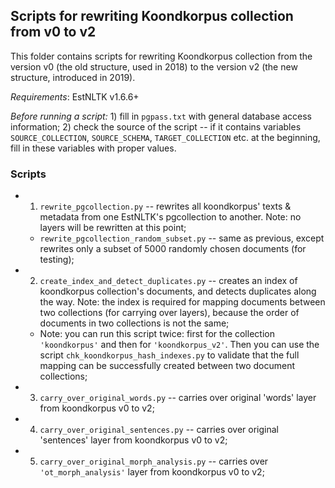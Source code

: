 ## Scripts for rewriting Koondkorpus collection from v0 to v2

This folder contains scripts for rewriting Koondkorpus collection from the version v0 (the old structure, used in 2018) to the version v2 (the new structure, introduced in 2019).

_Requirements_: EstNLTK v1.6.6+

_Before running a script:_ 1) fill in `pgpass.txt` with general database access information; 2) check the source of the script -- if it contains variables `SOURCE_COLLECTION`, `SOURCE_SCHEMA`, `TARGET_COLLECTION` etc. at the beginning, fill in these variables with proper values.

### Scripts

* 1) `rewrite_pgcollection.py` -- rewrites all koondkorpus' texts & metadata from one EstNLTK's pgcollection to another. Note: no layers will be rewritten at this point;
	*  `rewrite_pgcollection_random_subset.py` -- same as previous, except rewrites only a subset of 5000 randomly chosen documents (for testing);
* 2) `create_index_and_detect_duplicates.py` -- creates an index of  koondkorpus collection's documents, and detects duplicates along the way. Note: the index is required for mapping documents between two collections (for carrying over layers), because the order of documents in two collections is not the same;
    * Note: you can run this script twice: first for the collection `'koondkorpus'` and then for `'koondkorpus_v2'`. Then you can use the script `chk_koondkorpus_hash_indexes.py` to validate that the full mapping can be successfully created between two document collections; 
* 3) `carry_over_original_words.py` -- carries over original 'words' layer from koondkorpus v0 to v2;
* 4) `carry_over_original_sentences.py` -- carries over original 'sentences' layer from koondkorpus v0 to v2;
* 5) `carry_over_original_morph_analysis.py` -- carries over `'ot_morph_analysis'` layer from koondkorpus v0 to v2;  
 